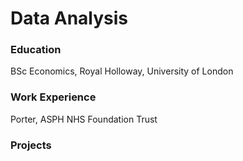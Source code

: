 # Data Analysis

### Education
BSc Economics, Royal Holloway, University of London

### Work Experience
Porter, ASPH NHS Foundation Trust

### Projects

